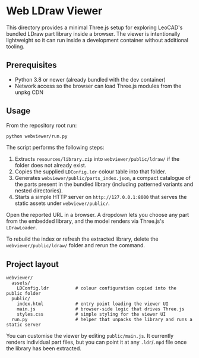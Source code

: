 # Web LDraw Viewer

This directory provides a minimal Three.js setup for exploring LeoCAD's bundled LDraw
part library inside a browser. The viewer is intentionally lightweight so it can run
inside a development container without additional tooling.

## Prerequisites

* Python 3.8 or newer (already bundled with the dev container)
* Network access so the browser can load Three.js modules from the unpkg CDN

## Usage

From the repository root run:

```bash
python webviewer/run.py
```

The script performs the following steps:

1. Extracts `resources/library.zip` into `webviewer/public/ldraw/` if the folder does
   not already exist.
2. Copies the supplied `LDConfig.ldr` colour table into that folder.
3. Generates `webviewer/public/parts_index.json`, a compact catalogue of the parts
   present in the bundled library (including patterned variants and nested
   directories).
4. Starts a simple HTTP server on `http://127.0.0.1:8000` that serves the static
   assets under `webviewer/public/`.

Open the reported URL in a browser. A dropdown lets you choose any part from the
embedded library, and the model renders via Three.js's `LDrawLoader`.

To rebuild the index or refresh the extracted library, delete the
`webviewer/public/ldraw/` folder and rerun the command.

## Project layout

```
webviewer/
  assets/
    LDConfig.ldr          # colour configuration copied into the public folder
  public/
    index.html            # entry point loading the viewer UI
    main.js               # browser-side logic that drives Three.js
    styles.css            # simple styling for the viewer UI
  run.py                  # helper that unpacks the library and runs a static server
```

You can customise the viewer by editing `public/main.js`. It currently renders
individual part files, but you can point it at any `.ldr`/`.mpd` file once the
library has been extracted.

